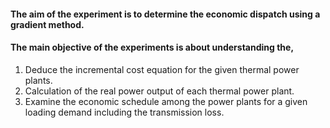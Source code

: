 #### The aim of the experiment is to determine the economic dispatch using a gradient method. 
#### The main objective of the experiments is about understanding the,
1. Deduce the incremental cost equation for the given thermal power plants.
2. Calculation of the real power output of each thermal power plant.
3. Examine the economic schedule among the power plants for a given loading demand including the transmission loss.